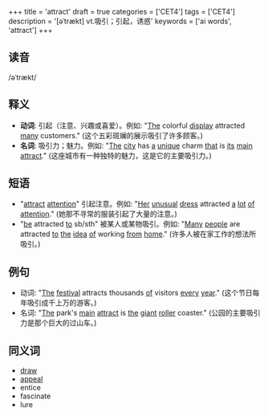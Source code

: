 +++
title = 'attract'
draft = true
categories = ['CET4']
tags = ['CET4']
description = '[əˈtrækt] vt.吸引；引起，诱惑'
keywords = ['ai words', 'attract']
+++

## 读音
/əˈtrækt/

## 释义
- **动词**: 引起（注意、兴趣或喜爱）。例如: "[The](/post/the/) colorful [display](/post/display/) attracted [many](/post/many/) customers." (这个五彩斑斓的展示吸引了许多顾客。)
- **名词**: 吸引力；魅力。例如: "[The](/post/the/) [city](/post/city/) has [a](/post/a/) [unique](/post/unique/) charm [that](/post/that/) is [its](/post/its/) [main](/post/main/) [attract](/post/attract/)." (这座城市有一种独特的魅力，这是它的主要吸引力。)

## 短语
- "[attract](/post/attract/) [attention](/post/attention/)" 引起注意。例如: "[Her](/post/her/) [unusual](/post/unusual/) [dress](/post/dress/) attracted [a](/post/a/) [lot](/post/lot/) [of](/post/of/) [attention](/post/attention/)." (她那不寻常的服装引起了大量的注意。)
- "[be](/post/be/) attracted [to](/post/to/) sb/sth" 被某人或某物吸引。例如: "[Many](/post/many/) [people](/post/people/) are attracted [to](/post/to/) [the](/post/the/) [idea](/post/idea/) [of](/post/of/) working [from](/post/from/) [home](/post/home/)." (许多人被在家工作的想法所吸引。)

## 例句
- 动词: "[The](/post/the/) [festival](/post/festival/) attracts thousands [of](/post/of/) visitors [every](/post/every/) [year](/post/year/)." (这个节日每年吸引成千上万的游客。)
- 名词: "[The](/post/the/) park's [main](/post/main/) [attract](/post/attract/) is [the](/post/the/) [giant](/post/giant/) [roller](/post/roller/) coaster." (公园的主要吸引力是那个巨大的过山车。)

## 同义词
- [draw](/post/draw/)
- [appeal](/post/appeal/)
- entice
- fascinate
- lure
